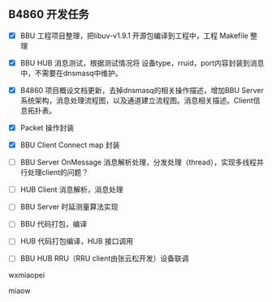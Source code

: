 ## B4860 开发任务

- [x] BBU 工程项目整理，把libuv-v1.9.1 开源包编译到工程中，工程 Makefile 整理
- [x] BBU HUB 消息测试，根据测试情况将 设备type，rruid，port内容封装到消息中，不需要在dnsmasq中维护。
- [x] B4860 项目概设文档更新，去掉dnsmasq的相关操作描述，增加BBU Server系统架构，消息处理流程图，以及通道建立流程图。消息相关描述。Client信息拓扑表。

- [x] Packet 操作封装
- [x] BBU Client Connect map 封装
- [ ] BBU Server OnMessage 消息解析处理，分发处理（thread），实现多线程并行处理client的问题？
- [ ] HUB Client 消息解析，消息处理
- [ ] BBU Server 时延测量算法实现
- [ ] BBU 代码打包，编译
- [ ] HUB 代码打包编译，HUB 接口调用 
- [ ] BBU HUB RRU（RRU client由张云松开发）设备联调





<i class="fab fa-weixin fa-lg"></i> wxmiaopei



<span class="fa-stack fa-2x">
  <i class="fas fa-square fa-stack-2x"></i>
  <i class="fas fa-terminal fa-stack-1x fa-inverse"></i>miaow</span>


